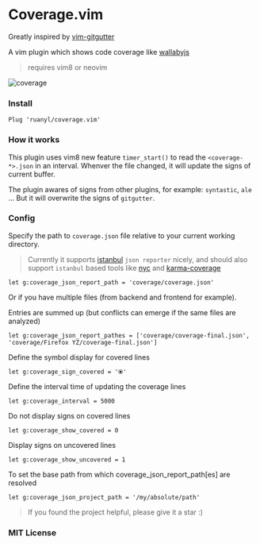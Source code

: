 # Coverage.vim

Greatly inspired by [vim-gitgutter](https://github.com/airblade/vim-gitgutter)

A vim plugin which shows code coverage like [wallabyjs](https://wallabyjs.com/)

> requires vim8 or neovim

![coverage](https://cloud.githubusercontent.com/assets/486382/21000678/e4dc204a-bd24-11e6-9847-a4568511c1f3.png)


### Install

```
Plug 'ruanyl/coverage.vim'
```

### How it works

This plugin uses vim8 new feature `timer_start()` to read the `<coverage-*>.json` in an interval. Whenver the file changed, it will update the signs of current buffer.

The plugin awares of signs from other plugins, for example: `syntastic`, `ale` ... But it will overwrite the signs of `gitgutter`.

### Config

Specify the path to `coverage.json` file relative to your current working directory.

> Currently it supports [istanbul](https://github.com/gotwarlost/istanbul) `json reporter` nicely, and should also support `istanbul` based tools like [nyc](https://github.com/istanbuljs/nyc) and [karma-coverage](https://github.com/karma-runner/karma-coverage)

```
let g:coverage_json_report_path = 'coverage/coverage.json'
```

Or if you have multiple files (from backend and frontend for example).

Entries are summed up (but conflicts can emerge if the same files are analyzed)

```
let g:coverage_json_report_pathes = ['coverage/coverage-final.json', 'coverage/Firefox YZ/coverage-final.json']
```

Define the symbol display for covered lines

```
let g:coverage_sign_covered = '⦿'
```

Define the interval time of updating the coverage lines

```
let g:coverage_interval = 5000
```

Do not display signs on covered lines

```
let g:coverage_show_covered = 0
```

Display signs on uncovered lines

```
let g:coverage_show_uncovered = 1
```

To set the base path from which coverage\_json\_report\_path[es] are resolved
```
let g:coverage_json_project_path = '/my/absolute/path'
```

> If you found the project helpful, please give it a star :)

### MIT License
